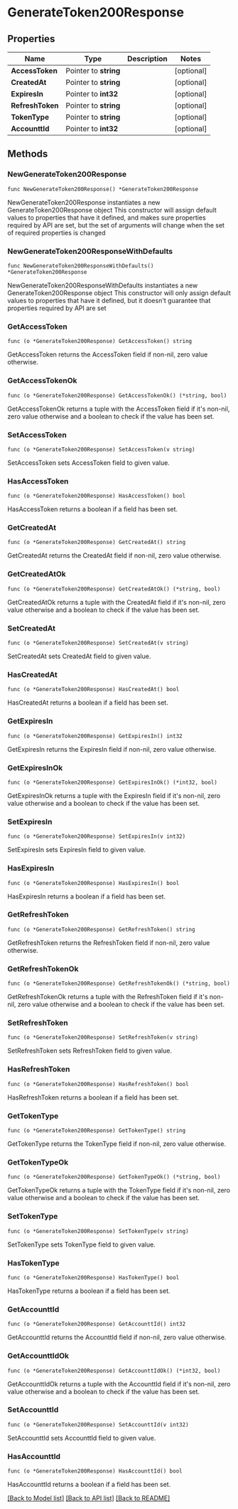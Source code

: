 # GenerateToken200Response

## Properties

Name | Type | Description | Notes
------------ | ------------- | ------------- | -------------
**AccessToken** | Pointer to **string** |  | [optional] 
**CreatedAt** | Pointer to **string** |  | [optional] 
**ExpiresIn** | Pointer to **int32** |  | [optional] 
**RefreshToken** | Pointer to **string** |  | [optional] 
**TokenType** | Pointer to **string** |  | [optional] 
**AccounttId** | Pointer to **int32** |  | [optional] 

## Methods

### NewGenerateToken200Response

`func NewGenerateToken200Response() *GenerateToken200Response`

NewGenerateToken200Response instantiates a new GenerateToken200Response object
This constructor will assign default values to properties that have it defined,
and makes sure properties required by API are set, but the set of arguments
will change when the set of required properties is changed

### NewGenerateToken200ResponseWithDefaults

`func NewGenerateToken200ResponseWithDefaults() *GenerateToken200Response`

NewGenerateToken200ResponseWithDefaults instantiates a new GenerateToken200Response object
This constructor will only assign default values to properties that have it defined,
but it doesn't guarantee that properties required by API are set

### GetAccessToken

`func (o *GenerateToken200Response) GetAccessToken() string`

GetAccessToken returns the AccessToken field if non-nil, zero value otherwise.

### GetAccessTokenOk

`func (o *GenerateToken200Response) GetAccessTokenOk() (*string, bool)`

GetAccessTokenOk returns a tuple with the AccessToken field if it's non-nil, zero value otherwise
and a boolean to check if the value has been set.

### SetAccessToken

`func (o *GenerateToken200Response) SetAccessToken(v string)`

SetAccessToken sets AccessToken field to given value.

### HasAccessToken

`func (o *GenerateToken200Response) HasAccessToken() bool`

HasAccessToken returns a boolean if a field has been set.

### GetCreatedAt

`func (o *GenerateToken200Response) GetCreatedAt() string`

GetCreatedAt returns the CreatedAt field if non-nil, zero value otherwise.

### GetCreatedAtOk

`func (o *GenerateToken200Response) GetCreatedAtOk() (*string, bool)`

GetCreatedAtOk returns a tuple with the CreatedAt field if it's non-nil, zero value otherwise
and a boolean to check if the value has been set.

### SetCreatedAt

`func (o *GenerateToken200Response) SetCreatedAt(v string)`

SetCreatedAt sets CreatedAt field to given value.

### HasCreatedAt

`func (o *GenerateToken200Response) HasCreatedAt() bool`

HasCreatedAt returns a boolean if a field has been set.

### GetExpiresIn

`func (o *GenerateToken200Response) GetExpiresIn() int32`

GetExpiresIn returns the ExpiresIn field if non-nil, zero value otherwise.

### GetExpiresInOk

`func (o *GenerateToken200Response) GetExpiresInOk() (*int32, bool)`

GetExpiresInOk returns a tuple with the ExpiresIn field if it's non-nil, zero value otherwise
and a boolean to check if the value has been set.

### SetExpiresIn

`func (o *GenerateToken200Response) SetExpiresIn(v int32)`

SetExpiresIn sets ExpiresIn field to given value.

### HasExpiresIn

`func (o *GenerateToken200Response) HasExpiresIn() bool`

HasExpiresIn returns a boolean if a field has been set.

### GetRefreshToken

`func (o *GenerateToken200Response) GetRefreshToken() string`

GetRefreshToken returns the RefreshToken field if non-nil, zero value otherwise.

### GetRefreshTokenOk

`func (o *GenerateToken200Response) GetRefreshTokenOk() (*string, bool)`

GetRefreshTokenOk returns a tuple with the RefreshToken field if it's non-nil, zero value otherwise
and a boolean to check if the value has been set.

### SetRefreshToken

`func (o *GenerateToken200Response) SetRefreshToken(v string)`

SetRefreshToken sets RefreshToken field to given value.

### HasRefreshToken

`func (o *GenerateToken200Response) HasRefreshToken() bool`

HasRefreshToken returns a boolean if a field has been set.

### GetTokenType

`func (o *GenerateToken200Response) GetTokenType() string`

GetTokenType returns the TokenType field if non-nil, zero value otherwise.

### GetTokenTypeOk

`func (o *GenerateToken200Response) GetTokenTypeOk() (*string, bool)`

GetTokenTypeOk returns a tuple with the TokenType field if it's non-nil, zero value otherwise
and a boolean to check if the value has been set.

### SetTokenType

`func (o *GenerateToken200Response) SetTokenType(v string)`

SetTokenType sets TokenType field to given value.

### HasTokenType

`func (o *GenerateToken200Response) HasTokenType() bool`

HasTokenType returns a boolean if a field has been set.

### GetAccounttId

`func (o *GenerateToken200Response) GetAccounttId() int32`

GetAccounttId returns the AccounttId field if non-nil, zero value otherwise.

### GetAccounttIdOk

`func (o *GenerateToken200Response) GetAccounttIdOk() (*int32, bool)`

GetAccounttIdOk returns a tuple with the AccounttId field if it's non-nil, zero value otherwise
and a boolean to check if the value has been set.

### SetAccounttId

`func (o *GenerateToken200Response) SetAccounttId(v int32)`

SetAccounttId sets AccounttId field to given value.

### HasAccounttId

`func (o *GenerateToken200Response) HasAccounttId() bool`

HasAccounttId returns a boolean if a field has been set.


[[Back to Model list]](../README.md#documentation-for-models) [[Back to API list]](../README.md#documentation-for-api-endpoints) [[Back to README]](../README.md)


